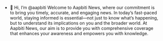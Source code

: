 - 👋 Hi, I’m @aapbiti
Welcome to Aapbiti News, where our commitment is to bring you timely,
accurate, and engaging news. In today’s fast-paced world, staying informed is essential—not just to know what’s happening,
 but to understand its implications on you and the broader world. At Aapbiti News,
 our aim is to provide you with comprehensive coverage that enhances your awareness and empowers you with knowledge.
<!---
aapbiti/aapbiti is a ✨ special ✨ repository because its `README.md` (this file) appears on your GitHub profile.
You can click the Preview link to take a look at your changes.
--->

